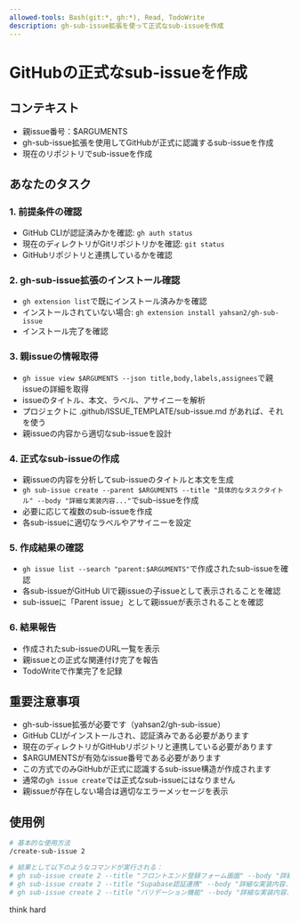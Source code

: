 ```yaml
---
allowed-tools: Bash(git:*, gh:*), Read, TodoWrite
description: gh-sub-issue拡張を使って正式なsub-issueを作成
---
```


# GitHubの正式なsub-issueを作成

## コンテキスト
- 親issue番号：$ARGUMENTS
- gh-sub-issue拡張を使用してGitHubが正式に認識するsub-issueを作成
- 現在のリポジトリでsub-issueを作成

## あなたのタスク

### 1. 前提条件の確認

- GitHub CLIが認証済みかを確認: `gh auth status`
- 現在のディレクトリがGitリポジトリかを確認: `git status`
- GitHubリポジトリと連携しているかを確認

### 2. gh-sub-issue拡張のインストール確認

- `gh extension list`で既にインストール済みかを確認
- インストールされていない場合: `gh extension install yahsan2/gh-sub-issue`
- インストール完了を確認

### 3. 親issueの情報取得

- `gh issue view $ARGUMENTS --json title,body,labels,assignees`で親issueの詳細を取得
- issueのタイトル、本文、ラベル、アサイニーを解析
- プロジェクトに .github/ISSUE_TEMPLATE/sub-issue.md があれば、それを使う
- 親issueの内容から適切なsub-issueを設計

### 4. 正式なsub-issueの作成

- 親issueの内容を分析してsub-issueのタイトルと本文を生成
- `gh sub-issue create --parent $ARGUMENTS --title "具体的なタスクタイトル" --body "詳細な実装内容..."`でsub-issueを作成
- 必要に応じて複数のsub-issueを作成
- 各sub-issueに適切なラベルやアサイニーを設定

### 5. 作成結果の確認

- `gh issue list --search "parent:$ARGUMENTS"`で作成されたsub-issueを確認
- 各sub-issueがGitHub UIで親issueの子issueとして表示されることを確認
- sub-issueに「Parent issue」として親issueが表示されることを確認

### 6. 結果報告

- 作成されたsub-issueのURL一覧を表示
- 親issueとの正式な関連付け完了を報告
- TodoWriteで作業完了を記録

## 重要注意事項

- gh-sub-issue拡張が必要です（yahsan2/gh-sub-issue）
- GitHub CLIがインストールされ、認証済みである必要があります
- 現在のディレクトリがGitHubリポジトリと連携している必要があります
- $ARGUMENTSが有効なissue番号である必要があります
- この方式でのみGitHubが正式に認識するsub-issue構造が作成されます
- 通常の`gh issue create`では正式なsub-issueにはなりません
- 親issueが存在しない場合は適切なエラーメッセージを表示

## 使用例

```bash
# 基本的な使用方法
/create-sub-issue 2

# 結果として以下のようなコマンドが実行される：
# gh sub-issue create 2 --title "フロントエンド登録フォーム画面" --body "詳細な実装内容..."
# gh sub-issue create 2 --title "Supabase認証連携" --body "詳細な実装内容..."
# gh sub-issue create 2 --title "バリデーション機能" --body "詳細な実装内容..."
```

think hard